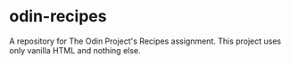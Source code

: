 # odin-recipes
A repository for The Odin Project's Recipes assignment.
This project uses only vanilla HTML and nothing else.
